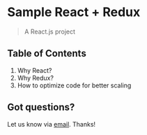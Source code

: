 # Sample React + Redux
> A React.js project

## Table of Contents

1. Why React?
2. Why Redux?
3. How to optimize code for better scaling

## Got questions?

Let us know via [email](giangdao@success-ss.com.vn). Thanks!
